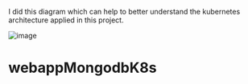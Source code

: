 I did this diagram which can help to better understand the kubernetes architecture applied in this project. 

![image](https://github.com/AbdoulAFall/webappMongodbK8s/assets/132473455/1cad3fc1-9c52-4571-bfec-2c3c6464446b)


# webappMongodbK8s
